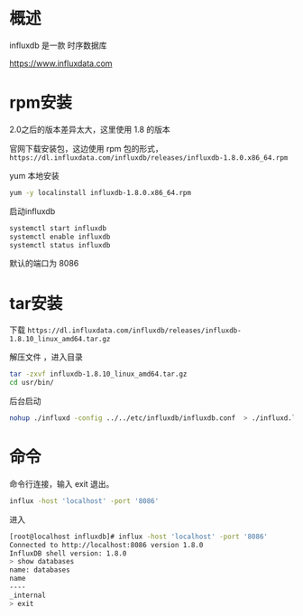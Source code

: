 # 概述

influxdb 是一款 时序数据库

https://www.influxdata.com

# rpm安装

2.0之后的版本差异太大，这里使用 1.8 的版本

官网下载安装包，这边使用 rpm 包的形式，`https://dl.influxdata.com/influxdb/releases/influxdb-1.8.0.x86_64.rpm`

yum 本地安装

```bash
yum -y localinstall influxdb-1.8.0.x86_64.rpm
```

启动influxdb

```bash
systemctl start influxdb
systemctl enable influxdb
systemctl status influxdb
```

默认的端口为 8086 

# tar安装

下载 ` https://dl.influxdata.com/influxdb/releases/influxdb-1.8.10_linux_amd64.tar.gz `

解压文件 ，进入目录

```bash
tar -zxvf influxdb-1.8.10_linux_amd64.tar.gz
cd usr/bin/
```

后台启动

```bash
nohup ./influxd -config ../../etc/influxdb/influxdb.conf  > ./influxd.log 2>&1 &
```

# 命令

命令行连接，输入 exit 退出。

```bash
influx -host 'localhost' -port '8086'
```

进入 

```bash
[root@localhost influxdb]# influx -host 'localhost' -port '8086'
Connected to http://localhost:8086 version 1.8.0
InfluxDB shell version: 1.8.0
> show databases
name: databases
name
----
_internal
> exit
```

